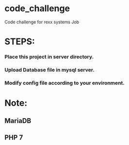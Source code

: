 # code_challenge
Code challenge for rexx systems Job 

# STEPS:
### Place this project in server directory.
### Upload Database file in mysql server.
### Modify config file according to your environment.

# Note:
## MariaDB
## PHP 7


